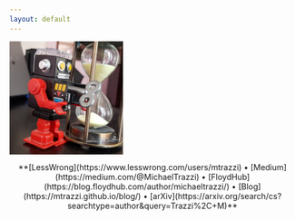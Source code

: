 ```yaml
---
layout: default
---
```


<img border="0" height="200" src="/images/mtrazzi.jpg" width="200" align="center"/>

<p align="center">
**[LessWrong](https://www.lesswrong.com/users/mtrazzi) • [Medium](https://medium.com/@MichaelTrazzi) • [FloydHub](https://blog.floydhub.com/author/michaeltrazzi/) • [Blog](https://mtrazzi.github.io/blog/) • [arXiv](https://arxiv.org/search/cs?searchtype=author&query=Trazzi%2C+M)**
</p>
